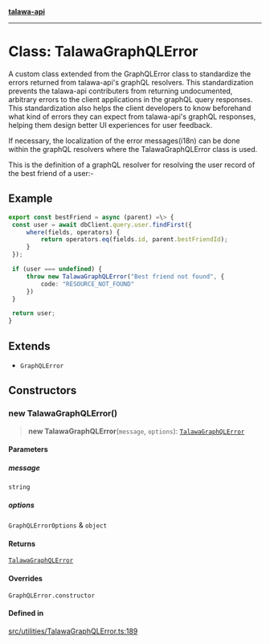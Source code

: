 [**talawa-api**](../../../README.md)

***

# Class: TalawaGraphQLError

A custom class extended from the GraphQLError class to standardize the errors returned from talawa-api's
graphQL resolvers. This standardization prevents the talawa-api contributers from returning undocumented,
arbitrary errors to the client applications in the graphQL query responses. This standardization also helps
the client developers to know beforehand what kind of errors they can expect from talawa-api's graphQL
responses, helping them design better UI experiences for user feedback.

If necessary, the localization of the error messages(i18n) can be done within the graphQL resolvers where the
TalawaGraphQLError class is used.

This is the definition of a graphQL resolver for resolving the user record of the best friend of a user:-

## Example

```ts
export const bestFriend = async (parent) =\> {
 const user = await dbClient.query.user.findFirst({
     where(fields, operators) {
         return operators.eq(fields.id, parent.bestFriendId);
     }
 });

 if (user === undefined) {
     throw new TalawaGraphQLError("Best friend not found", {
         code: "RESOURCE_NOT_FOUND"
     })
 }

 return user;
}
```

## Extends

- `GraphQLError`

## Constructors

### new TalawaGraphQLError()

> **new TalawaGraphQLError**(`message`, `options`): [`TalawaGraphQLError`](TalawaGraphQLError.md)

#### Parameters

##### message

`string`

##### options

`GraphQLErrorOptions` & `object`

#### Returns

[`TalawaGraphQLError`](TalawaGraphQLError.md)

#### Overrides

`GraphQLError.constructor`

#### Defined in

[src/utilities/TalawaGraphQLError.ts:189](https://github.com/Suyash878/talawa-api/blob/095e6964ce2a06c1c30d1acf81b6162203f1db91/src/utilities/TalawaGraphQLError.ts#L189)
